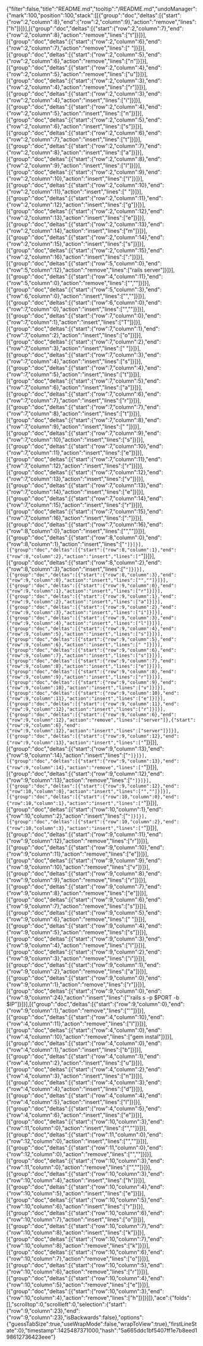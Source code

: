 {"filter":false,"title":"README.md","tooltip":"/README.md","undoManager":{"mark":100,"position":100,"stack":[[{"group":"doc","deltas":[{"start":{"row":2,"column":8},"end":{"row":2,"column":9},"action":"remove","lines":["h"]}]}],[{"group":"doc","deltas":[{"start":{"row":2,"column":7},"end":{"row":2,"column":8},"action":"remove","lines":["t"]}]}],[{"group":"doc","deltas":[{"start":{"row":2,"column":6},"end":{"row":2,"column":7},"action":"remove","lines":[" "]}]}],[{"group":"doc","deltas":[{"start":{"row":2,"column":5},"end":{"row":2,"column":6},"action":"remove","lines":["n"]}]}],[{"group":"doc","deltas":[{"start":{"row":2,"column":4},"end":{"row":2,"column":5},"action":"remove","lines":["u"]}]}],[{"group":"doc","deltas":[{"start":{"row":2,"column":3},"end":{"row":2,"column":4},"action":"remove","lines":["r"]}]}],[{"group":"doc","deltas":[{"start":{"row":2,"column":3},"end":{"row":2,"column":4},"action":"insert","lines":["i"]}]}],[{"group":"doc","deltas":[{"start":{"row":2,"column":4},"end":{"row":2,"column":5},"action":"insert","lines":["n"]}]}],[{"group":"doc","deltas":[{"start":{"row":2,"column":5},"end":{"row":2,"column":6},"action":"insert","lines":["s"]}]}],[{"group":"doc","deltas":[{"start":{"row":2,"column":6},"end":{"row":2,"column":7},"action":"insert","lines":["t"]}]}],[{"group":"doc","deltas":[{"start":{"row":2,"column":7},"end":{"row":2,"column":8},"action":"insert","lines":["a"]}]}],[{"group":"doc","deltas":[{"start":{"row":2,"column":8},"end":{"row":2,"column":9},"action":"insert","lines":["l"]}]}],[{"group":"doc","deltas":[{"start":{"row":2,"column":9},"end":{"row":2,"column":10},"action":"insert","lines":["l"]}]}],[{"group":"doc","deltas":[{"start":{"row":2,"column":10},"end":{"row":2,"column":11},"action":"insert","lines":[" "]}]}],[{"group":"doc","deltas":[{"start":{"row":2,"column":11},"end":{"row":2,"column":12},"action":"insert","lines":["g"]}]}],[{"group":"doc","deltas":[{"start":{"row":2,"column":12},"end":{"row":2,"column":13},"action":"insert","lines":["e"]}]}],[{"group":"doc","deltas":[{"start":{"row":2,"column":13},"end":{"row":2,"column":14},"action":"insert","lines":["m"]}]}],[{"group":"doc","deltas":[{"start":{"row":2,"column":14},"end":{"row":2,"column":15},"action":"insert","lines":["s"]}]}],[{"group":"doc","deltas":[{"start":{"row":2,"column":15},"end":{"row":2,"column":16},"action":"insert","lines":[":"]}]}],[{"group":"doc","deltas":[{"start":{"row":5,"column":0},"end":{"row":5,"column":12},"action":"remove","lines":["rails server"]}]}],[{"group":"doc","deltas":[{"start":{"row":4,"column":11},"end":{"row":5,"column":0},"action":"remove","lines":["",""]}]}],[{"group":"doc","deltas":[{"start":{"row":5,"column":3},"end":{"row":6,"column":0},"action":"insert","lines":["",""]}]}],[{"group":"doc","deltas":[{"start":{"row":6,"column":0},"end":{"row":7,"column":0},"action":"insert","lines":["",""]}]}],[{"group":"doc","deltas":[{"start":{"row":7,"column":0},"end":{"row":7,"column":1},"action":"insert","lines":["T"]}]}],[{"group":"doc","deltas":[{"start":{"row":7,"column":1},"end":{"row":7,"column":2},"action":"insert","lines":["o"]}]}],[{"group":"doc","deltas":[{"start":{"row":7,"column":2},"end":{"row":7,"column":3},"action":"insert","lines":[" "]}]}],[{"group":"doc","deltas":[{"start":{"row":7,"column":3},"end":{"row":7,"column":4},"action":"insert","lines":["s"]}]}],[{"group":"doc","deltas":[{"start":{"row":7,"column":4},"end":{"row":7,"column":5},"action":"insert","lines":["t"]}]}],[{"group":"doc","deltas":[{"start":{"row":7,"column":5},"end":{"row":7,"column":6},"action":"insert","lines":["a"]}]}],[{"group":"doc","deltas":[{"start":{"row":7,"column":6},"end":{"row":7,"column":7},"action":"insert","lines":["r"]}]}],[{"group":"doc","deltas":[{"start":{"row":7,"column":7},"end":{"row":7,"column":8},"action":"insert","lines":["t"]}]}],[{"group":"doc","deltas":[{"start":{"row":7,"column":8},"end":{"row":7,"column":9},"action":"insert","lines":[" "]}]}],[{"group":"doc","deltas":[{"start":{"row":7,"column":9},"end":{"row":7,"column":10},"action":"insert","lines":["s"]}]}],[{"group":"doc","deltas":[{"start":{"row":7,"column":10},"end":{"row":7,"column":11},"action":"insert","lines":["e"]}]}],[{"group":"doc","deltas":[{"start":{"row":7,"column":11},"end":{"row":7,"column":12},"action":"insert","lines":["r"]}]}],[{"group":"doc","deltas":[{"start":{"row":7,"column":12},"end":{"row":7,"column":13},"action":"insert","lines":["v"]}]}],[{"group":"doc","deltas":[{"start":{"row":7,"column":13},"end":{"row":7,"column":14},"action":"insert","lines":["e"]}]}],[{"group":"doc","deltas":[{"start":{"row":7,"column":14},"end":{"row":7,"column":15},"action":"insert","lines":["r"]}]}],[{"group":"doc","deltas":[{"start":{"row":7,"column":15},"end":{"row":7,"column":16},"action":"insert","lines":[":"]}]}],[{"group":"doc","deltas":[{"start":{"row":7,"column":16},"end":{"row":8,"column":0},"action":"insert","lines":["",""]}]}],[{"group":"doc","deltas":[{"start":{"row":8,"column":0},"end":{"row":8,"column":1},"action":"insert","lines":["`"]}]}],[{"group":"doc","deltas":[{"start":{"row":8,"column":1},"end":{"row":8,"column":2},"action":"insert","lines":["`"]}]}],[{"group":"doc","deltas":[{"start":{"row":8,"column":2},"end":{"row":8,"column":3},"action":"insert","lines":["`"]}]}],[{"group":"doc","deltas":[{"start":{"row":8,"column":3},"end":{"row":9,"column":0},"action":"insert","lines":["",""]}]}],[{"group":"doc","deltas":[{"start":{"row":9,"column":0},"end":{"row":9,"column":1},"action":"insert","lines":["r"]}]}],[{"group":"doc","deltas":[{"start":{"row":9,"column":1},"end":{"row":9,"column":2},"action":"insert","lines":["a"]}]}],[{"group":"doc","deltas":[{"start":{"row":9,"column":2},"end":{"row":9,"column":3},"action":"insert","lines":["i"]}]}],[{"group":"doc","deltas":[{"start":{"row":9,"column":3},"end":{"row":9,"column":4},"action":"insert","lines":["l"]}]}],[{"group":"doc","deltas":[{"start":{"row":9,"column":4},"end":{"row":9,"column":5},"action":"insert","lines":["s"]}]}],[{"group":"doc","deltas":[{"start":{"row":9,"column":5},"end":{"row":9,"column":6},"action":"insert","lines":[" "]}]}],[{"group":"doc","deltas":[{"start":{"row":9,"column":6},"end":{"row":9,"column":7},"action":"insert","lines":["s"]}]}],[{"group":"doc","deltas":[{"start":{"row":9,"column":7},"end":{"row":9,"column":8},"action":"insert","lines":["e"]}]}],[{"group":"doc","deltas":[{"start":{"row":9,"column":8},"end":{"row":9,"column":9},"action":"insert","lines":["r"]}]}],[{"group":"doc","deltas":[{"start":{"row":9,"column":9},"end":{"row":9,"column":10},"action":"insert","lines":["v"]}]}],[{"group":"doc","deltas":[{"start":{"row":9,"column":10},"end":{"row":9,"column":11},"action":"insert","lines":["e"]}]}],[{"group":"doc","deltas":[{"start":{"row":9,"column":11},"end":{"row":9,"column":12},"action":"insert","lines":["r"]}]}],[{"group":"doc","deltas":[{"start":{"row":9,"column":6},"end":{"row":9,"column":12},"action":"remove","lines":["server"]},{"start":{"row":9,"column":6},"end":{"row":9,"column":12},"action":"insert","lines":["server"]}]}],[{"group":"doc","deltas":[{"start":{"row":9,"column":12},"end":{"row":9,"column":13},"action":"insert","lines":["`"]}]}],[{"group":"doc","deltas":[{"start":{"row":9,"column":13},"end":{"row":9,"column":14},"action":"insert","lines":["`"]}]}],[{"group":"doc","deltas":[{"start":{"row":9,"column":13},"end":{"row":9,"column":14},"action":"remove","lines":["`"]}]}],[{"group":"doc","deltas":[{"start":{"row":9,"column":12},"end":{"row":9,"column":13},"action":"remove","lines":["`"]}]}],[{"group":"doc","deltas":[{"start":{"row":9,"column":12},"end":{"row":10,"column":0},"action":"insert","lines":["",""]}]}],[{"group":"doc","deltas":[{"start":{"row":10,"column":0},"end":{"row":10,"column":1},"action":"insert","lines":["`"]}]}],[{"group":"doc","deltas":[{"start":{"row":10,"column":1},"end":{"row":10,"column":2},"action":"insert","lines":["`"]}]}],[{"group":"doc","deltas":[{"start":{"row":10,"column":2},"end":{"row":10,"column":3},"action":"insert","lines":["`"]}]}],[{"group":"doc","deltas":[{"start":{"row":9,"column":11},"end":{"row":9,"column":12},"action":"remove","lines":["r"]}]}],[{"group":"doc","deltas":[{"start":{"row":9,"column":10},"end":{"row":9,"column":11},"action":"remove","lines":["e"]}]}],[{"group":"doc","deltas":[{"start":{"row":9,"column":9},"end":{"row":9,"column":10},"action":"remove","lines":["v"]}]}],[{"group":"doc","deltas":[{"start":{"row":9,"column":8},"end":{"row":9,"column":9},"action":"remove","lines":["r"]}]}],[{"group":"doc","deltas":[{"start":{"row":9,"column":7},"end":{"row":9,"column":8},"action":"remove","lines":["e"]}]}],[{"group":"doc","deltas":[{"start":{"row":9,"column":6},"end":{"row":9,"column":7},"action":"remove","lines":["s"]}]}],[{"group":"doc","deltas":[{"start":{"row":9,"column":5},"end":{"row":9,"column":6},"action":"remove","lines":[" "]}]}],[{"group":"doc","deltas":[{"start":{"row":9,"column":4},"end":{"row":9,"column":5},"action":"remove","lines":["s"]}]}],[{"group":"doc","deltas":[{"start":{"row":9,"column":3},"end":{"row":9,"column":4},"action":"remove","lines":["l"]}]}],[{"group":"doc","deltas":[{"start":{"row":9,"column":2},"end":{"row":9,"column":3},"action":"remove","lines":["i"]}]}],[{"group":"doc","deltas":[{"start":{"row":9,"column":1},"end":{"row":9,"column":2},"action":"remove","lines":["a"]}]}],[{"group":"doc","deltas":[{"start":{"row":9,"column":0},"end":{"row":9,"column":1},"action":"remove","lines":["r"]}]}],[{"group":"doc","deltas":[{"start":{"row":9,"column":0},"end":{"row":9,"column":24},"action":"insert","lines":["'rails s -p $PORT -b $IP"]}]}],[{"group":"doc","deltas":[{"start":{"row":9,"column":0},"end":{"row":9,"column":1},"action":"remove","lines":["'"]}]}],[{"group":"doc","deltas":[{"start":{"row":4,"column":10},"end":{"row":4,"column":11},"action":"remove","lines":["l"]}]}],[{"group":"doc","deltas":[{"start":{"row":4,"column":0},"end":{"row":4,"column":10},"action":"remove","lines":["gem instal"]}]}],[{"group":"doc","deltas":[{"start":{"row":4,"column":0},"end":{"row":4,"column":1},"action":"insert","lines":["b"]}]}],[{"group":"doc","deltas":[{"start":{"row":4,"column":1},"end":{"row":4,"column":2},"action":"insert","lines":["u"]}]}],[{"group":"doc","deltas":[{"start":{"row":4,"column":2},"end":{"row":4,"column":3},"action":"insert","lines":["n"]}]}],[{"group":"doc","deltas":[{"start":{"row":4,"column":3},"end":{"row":4,"column":4},"action":"insert","lines":["d"]}]}],[{"group":"doc","deltas":[{"start":{"row":4,"column":4},"end":{"row":4,"column":5},"action":"insert","lines":["l"]}]}],[{"group":"doc","deltas":[{"start":{"row":4,"column":5},"end":{"row":4,"column":6},"action":"insert","lines":["e"]}]}],[{"group":"doc","deltas":[{"start":{"row":10,"column":3},"end":{"row":11,"column":0},"action":"insert","lines":["",""]}]}],[{"group":"doc","deltas":[{"start":{"row":11,"column":0},"end":{"row":12,"column":0},"action":"insert","lines":["",""]}]}],[{"group":"doc","deltas":[{"start":{"row":11,"column":0},"end":{"row":12,"column":0},"action":"remove","lines":["",""]}]}],[{"group":"doc","deltas":[{"start":{"row":10,"column":3},"end":{"row":11,"column":0},"action":"remove","lines":["",""]}]}],[{"group":"doc","deltas":[{"start":{"row":10,"column":3},"end":{"row":10,"column":4},"action":"insert","lines":["h"]}]}],[{"group":"doc","deltas":[{"start":{"row":10,"column":4},"end":{"row":10,"column":5},"action":"insert","lines":["e"]}]}],[{"group":"doc","deltas":[{"start":{"row":10,"column":5},"end":{"row":10,"column":6},"action":"insert","lines":["r"]}]}],[{"group":"doc","deltas":[{"start":{"row":10,"column":6},"end":{"row":10,"column":7},"action":"insert","lines":["o"]}]}],[{"group":"doc","deltas":[{"start":{"row":10,"column":7},"end":{"row":10,"column":8},"action":"insert","lines":["k"]}]}],[{"group":"doc","deltas":[{"start":{"row":10,"column":7},"end":{"row":10,"column":8},"action":"remove","lines":["k"]}]}],[{"group":"doc","deltas":[{"start":{"row":10,"column":6},"end":{"row":10,"column":7},"action":"remove","lines":["o"]}]}],[{"group":"doc","deltas":[{"start":{"row":10,"column":5},"end":{"row":10,"column":6},"action":"remove","lines":["r"]}]}],[{"group":"doc","deltas":[{"start":{"row":10,"column":4},"end":{"row":10,"column":5},"action":"remove","lines":["e"]}]}],[{"group":"doc","deltas":[{"start":{"row":10,"column":3},"end":{"row":10,"column":4},"action":"remove","lines":["h"]}]}]]},"ace":{"folds":[],"scrolltop":0,"scrollleft":0,"selection":{"start":{"row":9,"column":23},"end":{"row":9,"column":23},"isBackwards":false},"options":{"guessTabSize":true,"useWrapMode":false,"wrapToView":true},"firstLineState":0},"timestamp":1425487371000,"hash":"5a665ddc1bf5407ff1e7b8eed198612736423eee"}